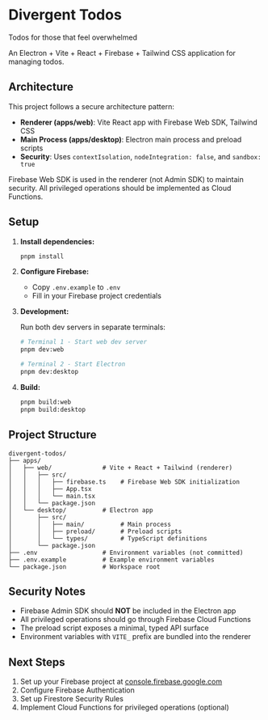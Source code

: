 # Divergent Todos

Todos for those that feel overwhelmed

An Electron + Vite + React + Firebase + Tailwind CSS application for managing todos.

## Architecture

This project follows a secure architecture pattern:

- **Renderer (apps/web)**: Vite React app with Firebase Web SDK, Tailwind CSS
- **Main Process (apps/desktop)**: Electron main process and preload scripts
- **Security**: Uses `contextIsolation`, `nodeIntegration: false`, and `sandbox: true`

Firebase Web SDK is used in the renderer (not Admin SDK) to maintain security. All privileged operations should be implemented as Cloud Functions.

## Setup

1. **Install dependencies:**
   ```bash
   pnpm install
   ```

2. **Configure Firebase:**
   - Copy `.env.example` to `.env`
   - Fill in your Firebase project credentials

3. **Development:**

   Run both dev servers in separate terminals:

   ```bash
   # Terminal 1 - Start web dev server
   pnpm dev:web

   # Terminal 2 - Start Electron
   pnpm dev:desktop
   ```

4. **Build:**
   ```bash
   pnpm build:web
   pnpm build:desktop
   ```

## Project Structure

```
divergent-todos/
├── apps/
│   ├── web/              # Vite + React + Tailwind (renderer)
│   │   ├── src/
│   │   │   ├── firebase.ts    # Firebase Web SDK initialization
│   │   │   ├── App.tsx
│   │   │   └── main.tsx
│   │   └── package.json
│   └── desktop/          # Electron app
│       ├── src/
│       │   ├── main/          # Main process
│       │   ├── preload/       # Preload scripts
│       │   └── types/         # TypeScript definitions
│       └── package.json
├── .env                  # Environment variables (not committed)
├── .env.example          # Example environment variables
└── package.json          # Workspace root
```

## Security Notes

- Firebase Admin SDK should **NOT** be included in the Electron app
- All privileged operations should go through Firebase Cloud Functions
- The preload script exposes a minimal, typed API surface
- Environment variables with `VITE_` prefix are bundled into the renderer

## Next Steps

1. Set up your Firebase project at [console.firebase.google.com](https://console.firebase.google.com)
2. Configure Firebase Authentication
3. Set up Firestore Security Rules
4. Implement Cloud Functions for privileged operations (optional)
